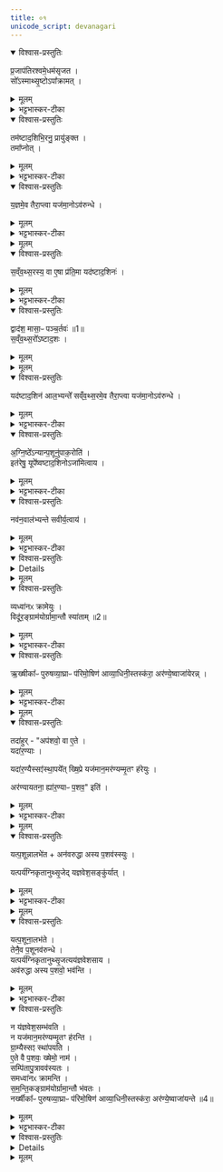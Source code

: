 ```yaml
---
title: ०१
unicode_script: devanagari
---
```



<details open><summary>विश्वास-प्रस्तुतिः</summary>

प्र॒जाप॑तिरश्वमे॒धम॑सृजत ।  
सो᳚ऽस्माथ्सृ॒ष्टोऽपा᳚क्रामत् ।  
</details>

<details><summary>मूलम्</summary>

प्र॒जाप॑तिरश्वमे॒धम॑सृजत ।  
सो᳚ऽस्माथ्सृ॒ष्टोऽपा᳚क्रामत् ।  
</details>

<details><summary>भट्टभास्कर-टीका</summary>

1प्रजापतिरश्वमेधमित्यादि ॥ प्रजापतिसृष्टोऽश्वमेधः तत्सकाशात् अपाक्रामत् अपागच्छत् ।  
</details>

<details open><summary>विश्वास-प्रस्तुतिः</summary>

तम॑ष्टाद॒शिभि॒रनु॒ प्रायु॑ङ्क्त ।  
तमा᳚प्नोत् ।  
</details>

<details><summary>मूलम्</summary>

तम॑ष्टाद॒शिभि॒रनु॒ प्रायु॑ङ्क्त ।  
तमा᳚प्नोत् ।  
</details>

<details><summary>भट्टभास्कर-टीका</summary>

अथ प्रजापतिः तमश्वमेधं अनु लक्षीकृत्य अष्टादशिभिः प्रायुङ्क्त अष्टादशिनामग्नौ प्रक्षेपलक्षणं अनन्तरप्रयोगं कृतवान् । अष्टादश परिमाणमेषामित्यष्टादशिनः 'शञ्छतोर्डिनिः' इति डिनिप्रत्ययः । 'रोहितो धूम्ररोहितः' इत्यादिभिः दशरनुवाकैः उक्ताः अशीत्यधिकं शतमष्टादशिनः ।  
</details>

<details open><summary>विश्वास-प्रस्तुतिः</summary>

य॒ज्ञमे॒व तैरा॒प्त्वा यज॑मा॒नोऽव॑रुन्धे ।  
</details>

<details><summary>मूलम्</summary>

य॒ज्ञमे॒व तैरा॒प्त्वा यज॑मा॒नोऽव॑रुन्धे ।  
</details>

<details><summary>भट्टभास्कर-टीका</summary>

तैः तं अश्वमेधं आप्त्वा पुनरपि तैः अष्टादशिभिः तमश्वमेधं अवारुन्ध विधेयोकृत्यात्मसमीपे स्थापितवान् ।  
</details>


<details><summary>मूलम्</summary>

स॒व्ँव॒थ्स॒रस्य॒ वा ए॒षा प्र॑ति॒मा ।  
यद॑ष्टाद॒शिनः॑ ।  
</details>

<details open><summary>विश्वास-प्रस्तुतिः</summary>

स॒व्ँव॒थ्स॒रस्य॒ वा ए॒षा प्र॑ति॒मा यद॑ष्टाद॒शिनः॑ ।  
</details>

<details><summary>मूलम्</summary>

स॒व्ँव॒थ्स॒रस्य॒ वा ए॒षा प्र॑ति॒मा यद॑ष्टाद॒शिनः॑ ।  
</details>

<details><summary>भट्टभास्कर-टीका</summary>

यदित्यादि । गतम् । संवत्सरस्येति प्रतिमा प्रतिच्छन्दः ।  
</details>

<details open><summary>विश्वास-प्रस्तुतिः</summary>

द्वाद॑श॒ मासा॒ᳶ पञ्च॒र्तवः॑ ॥1॥  
स॒व्ँव॒थ्स॒रो᳚ऽष्टाद॒शः ।  
</details>

<details><summary>मूलम्</summary>

द्वाद॑श॒ मासा॒ᳶ पञ्च॒र्तवः॑ ॥1॥  
स॒व्ँव॒थ्स॒रो᳚ऽष्टाद॒शः ।  
</details>


<details><summary>मूलम्</summary>

यद॑ष्टाद॒शिन॑ आल॒भ्यन्ते᳚ ।  
स॒व्ँव॒थ्स॒रमे॒व तैरा॒प्त्वा यज॑मा॒नोऽव॑रुन्धे ।  
</details>

<details open><summary>विश्वास-प्रस्तुतिः</summary>

यद॑ष्टाद॒शिन॑ आल॒भ्यन्ते᳚ सव्ँव॒थ्स॒रमे॒व तैरा॒प्त्वा यज॑मा॒नोऽव॑रुन्धे ।  
</details>

<details><summary>मूलम्</summary>

यद॑ष्टाद॒शिन॑ आल॒भ्यन्ते᳚ सव्ँव॒थ्स॒रमे॒व तैरा॒प्त्वा यज॑मा॒नोऽव॑रुन्धे ।  
</details>

<details><summary>भट्टभास्कर-टीका</summary>

कथमित्याह - द्वादशेति । मासाः द्वादश ऋतवः पञ्च हेमन्तशिशिरयोरेकत्वात्, समुदायात्मा संवत्सर एकः, एवमष्टादशसंख्यान्वयात् संवत्सरस्य प्रतिमा । तस्मात् अष्टादशभिः संवत्सरस्यैवाप्तिरवरोधश्च भवति ॥
</details>

<details open><summary>विश्वास-प्रस्तुतिः</summary>

अ॒ग्नि॒ष्ठे᳚ऽन्यान्प॒शूनु॑पाक॒रोति॑ ।  
इत॑रेषु॒ यूपे᳚ष्वष्टाद॒शिनोऽजा॑मित्वाय ।  
</details>

<details><summary>मूलम्</summary>

अ॒ग्नि॒ष्ठे᳚ऽन्यान्प॒शूनु॑पाक॒रोति॑ ।  
इत॑रेषु॒ यूपे᳚ष्वष्टाद॒शिनोऽजा॑मित्वाय ।  
</details>

<details><summary>भट्टभास्कर-टीका</summary>

2अग्निष्ठेन्यानिति ॥ अन्यान् अष्टादशव्यतिरिक्तान् ग्राम्यान् पशून् अग्निष्ठे अग्रिसमीपस्थे मध्यमयूपे उपाकरोति । अथ इतरेषु विंशतौ अष्टादशिनः उपाकरोति अजामित्वाय अनालस्याय तद्भवति कृतकरणाभावात् ।  
</details>

<details open><summary>विश्वास-प्रस्तुतिः</summary>

नव॑न॒वाल॑भ्यन्ते सवीर्य॒त्वाय॑ ।  
</details>

<details><summary>मूलम्</summary>

नव॑न॒वाल॑भ्यन्ते सवीर्य॒त्वाय॑ ।  
</details>

<details><summary>भट्टभास्कर-टीका</summary>

नवनवेति । अष्टादश पशून् नव नव प्रतिविभज्य अग्निष्ठस्योत्तरे यूपे नव आलभ्यन्ते अथ दक्षिणे नव, पुनरग्निष्ठस्य दक्षिणदक्षिणे नव, उत्तरोत्तरे च नव । एवं व्यत्यासेन आदशमात् । सवीर्यत्वाय समानवीर्यत्वाय यूपानां तद्भवति । 'समानस्य छन्दसि' इति सभावः ॥
</details>

<details open><summary>विश्वास-प्रस्तुतिः</summary>


<details>
</details>

<details><summary>मूलम्</summary>


<details>
</details>

<summary>भट्टभास्कर-टीका</summary>

3यदाऽऽरण्यैरिति ॥ यदाऽऽरण्यैः पशुभिः संस्थापयेत् यागान्तं कर्म समापयेत् तदा तेषां विरुद्धस्वभावत्वात् अत्यन्तसंश्लिष्टौ पितापुत्रावपि अस्य राज्ये व्यवस्येतां विरुद्धाध्यवसायौ स्याताम् ।  
</details>

<details open><summary>विश्वास-प्रस्तुतिः</summary>

व्यध्वा॑नᳵ क्रामेयुः ।  
विदू॑र॒ङ्ग्राम॑योर्ग्रामा॒न्तौ स्या॑ताम् ॥2॥  
</details>

<details><summary>मूलम्</summary>

व्यध्वा॑नᳵ क्रामेयुः ।  
विदू॑र॒ङ्ग्राम॑योर्ग्रामा॒न्तौ स्या॑ताम् ॥2॥  
</details>

<details><summary>भट्टभास्कर-टीका</summary>

अध्वानश्च विक्रामेयुः अध्ववर्तिनो जनाः अध्वानः तात्स्थ्यात् ताच्छब्द्यं, मञ्चाः क्रोशन्तीतिवत्, ते विरुद्धं क्रामयेयुः परस्परस्य बाधका भवेयुः तादृशत्वादारण्यानामपि । विदूरमिति द्वयोः ग्रामयोः द्वौ ग्रामान्तौ ग्रामसीमानौ ग्रामयोर्विदूरं यथा तथा स्याताम् प्रवर्तेयाताम् अरण्यप्रायत्वेनानावृतत्वात् निजसीमातिक्रमेण वृत्तेः । यथा द्वयोरेव सर्वेषामिति तेन पुनर्ग्रामग्रहणम् ।  
</details>

<details open><summary>विश्वास-प्रस्तुतिः</summary>

ऋ॒ख्षीका᳚ᳶ पुरुषव्या॒घ्राᳶ प॑रिमो॒षिण॑ आव्या॒धिनी॒स्तस्क॑रा॒ अर॑ण्ये॒ष्वाजा॑येरन्न् ।  
</details>

<details><summary>मूलम्</summary>

ऋ॒ख्षीका᳚ᳶ पुरुषव्या॒घ्राᳶ प॑रिमो॒षिण॑ आव्या॒धिनी॒स्तस्क॑रा॒ अर॑ण्ये॒ष्वाजा॑येरन्न् ।  
</details>

<details><summary>भट्टभास्कर-टीका</summary>

ऋक्षीकादयो हिंस्रजन्तवः । त एवारण्येष्वाजायेरन् सर्वतो जायेरन्, न तु मृगवानरतापसमयूरादयः । पुंव्याघ्राः पुरुषव्याघ्राः । परिमोषिणो मार्गचोराः । आव्याधिन्यः सर्वतस्ताडयित्र्यस्सेनाः, या गणशो वर्तमानाः हिंसन्ति 'वा छन्दसि ' इति पूर्वसवर्णदीर्घत्वम् । तस्कराः मायाविनो हर्तारः 'तद्बृहतोः' इति सुट् ॥
</details>


<details><summary>मूलम्</summary>

तदा॑हुः ।  
अप॑शवो॒ वा ए॒ते ।  
यदा॑र॒ण्याः ।  
यदा॑र॒ण्यैस्सꣵ॑स्था॒पये᳚त् ।  
ख्षि॒प्रे यज॑मान॒मर॑ण्यम्मृ॒तꣳ ह॑रेयुः ।  
अर॑ण्यायतना॒ ह्या॑र॒ण्याᳶ प॒शव॒ इति॑ ।  
</details>

<details open><summary>विश्वास-प्रस्तुतिः</summary>

तदा॑हुर् - "अप॑शवो॒ वा ए॒ते ।  
यदा॑र॒ण्याः ।  

यदा॑र॒ण्यैस्सꣵ॑स्था॒पये᳚त् ख्षि॒प्रे यज॑मान॒मर॑ण्यम्मृ॒तꣳ ह॑रेयुः ।  

अर॑ण्यायतना॒ ह्या॑र॒ण्याᳶ प॒शव॒" इति॑ ।  
</details>

<details><summary>मूलम्</summary>

तदा॑हुर् - "अप॑शवो॒ वा ए॒ते ।  
यदा॑र॒ण्याः ।  

यदा॑र॒ण्यैस्सꣵ॑स्था॒पये᳚त् ख्षि॒प्रे यज॑मान॒मर॑ण्यम्मृ॒तꣳ ह॑रेयुः ।  

अर॑ण्यायतना॒ ह्या॑र॒ण्याᳶ प॒शव॒" इति॑ ।  
</details>

<details><summary>भट्टभास्कर-टीका</summary>

4तदाहुरिति ॥ तत्र आरण्यसंस्थापनायां दोषान्तरमप्याहुः । अपशवः पशुकार्याकरणादारण्याः । तस्मात् आरण्यसंस्थापनायां पशुयागो न कृत इति वृधा आरण्यपशुहिंसाकारिणं क्षिप्रे काले मृतं यजमानं अरण्यं हरेयुः प्रापयेयुः । अरण्यस्थाना ह्यारण्याः पशवो भवन्ति । आरण्यपशुयाजिनो यजमानस्य इदमेव फलं स्यात् ।  
</details>


<details><summary>मूलम्</summary>

यत्प॒शून्नालभे॑त ।  
अन॑वरुद्धा अस्य प॒शव॑स्स्युः ।  
यत्पर्य॑ग्निकृतानुथ्सृ॒जेत् ॥3॥  
य॒ज्ञ॒वे॒श॒सङ्कु॑र्यात् ।  
</details>

<details open><summary>विश्वास-प्रस्तुतिः</summary>

यत्प॒शून्नालभे॑त + अन॑वरुद्धा अस्य प॒शव॑स्स्युः ।  

यत्पर्य॑ग्निकृतानुथ्सृ॒जेद् यज्ञवेश॒सङ्कु॑र्यात् ।  
</details>

<details><summary>मूलम्</summary>

यत्प॒शून्नालभे॑त + अन॑वरुद्धा अस्य प॒शव॑स्स्युः ।  

यत्पर्य॑ग्निकृतानुथ्सृ॒जेद् यज्ञवेश॒सङ्कु॑र्यात् ।  
</details>

<details><summary>भट्टभास्कर-टीका</summary>

यत्पशूनिति । अथ यद्यारण्यानां पशूनां आलम्भ एव न क्रियते आलभ्य तैत्संस्थापने दोषो भवति चेद्वरमनालम्भ एवेति भावः ।  
तन्न सुन्दरमित्याह - अनवरुद्धा इति । आलम्भनमात्रमकुर्वाणस्य अस्य यजमानस्य आरण्याः पशवोऽनवरुद्धा अविधेयास्स्युः ।  
</details>


<details><summary>मूलम्</summary>

यत्प॒शूना॒लभ॑ते ।  
तेनै॒व प॒शूनव॑रुन्धे ।  
यत्पर्य॑ग्निकृतानुथ्सृ॒जत्यय॑ज्ञवेशसाय ।  
अव॑रुद्धा अस्य प॒शवो॒ भव॑न्ति ।  
</details>

<details open><summary>विश्वास-प्रस्तुतिः</summary>

यत्प॒शूना॒लभ॑ते ।  
तेनै॒व प॒शूनव॑रुन्धे ।  
यत्पर्य॑ग्निकृतानुथ्सृ॒जत्यय॑ज्ञवेशसाय ।  
अव॑रुद्धा अस्य प॒शवो॒ भव॑न्ति ।  
</details>

<details><summary>मूलम्</summary>

यत्प॒शूना॒लभ॑ते ।  
तेनै॒व प॒शूनव॑रुन्धे ।  
यत्पर्य॑ग्निकृतानुथ्सृ॒जत्यय॑ज्ञवेशसाय ।  
अव॑रुद्धा अस्य प॒शवो॒ भव॑न्ति ।  
</details>

<details><summary>भट्टभास्कर-टीका</summary>

यदित्यादि । गतम् । अथ मतं आलभ्यैवारण्याः पशवः पर्यग्निकरणानन्तरमुत्स्रष्टव्याः, तत उभय्यपि दोषप्रसक्तिर्न भविष्यतीत्याक्षिपति ।  
</details>

<details open><summary>विश्वास-प्रस्तुतिः</summary>

न य॑ज्ञवेश॒सम्भ॑वति ।  
न यज॑मान॒मर॑ण्यम्मृ॒तꣳ ह॑रन्ति ।  
ग्रा॒म्यैस्सꣵ स्था॑पयति ।  
ए॒ते वै प॒शवः॒ ख्षेमो॒ नाम॑ ।  
सम्पि॑तापु॒त्रावव॑स्यतः ।  
समध्वा॑नᳵ क्रामन्ति ।  
स॒म॒न्ति॒कङ्ग्राम॑योर्ग्रामा॒न्तौ भ॑वतः ।  
नर्ख्षीका᳚ᳶ पुरुषव्या॒घ्राᳶ प॑रिमो॒षिण॑ आव्या॒धिनी॒स्तस्क॑रा॒ अर॑ण्ये॒ष्वाजा॑यन्ते ॥4॥  
</details>

<details><summary>मूलम्</summary>

न य॑ज्ञवेश॒सम्भ॑वति ।  
न यज॑मान॒मर॑ण्यम्मृ॒तꣳ ह॑रन्ति ।  
ग्रा॒म्यैस्सꣵ स्था॑पयति ।  
ए॒ते वै प॒शवः॒ ख्षेमो॒ नाम॑ ।  
सम्पि॑तापु॒त्रावव॑स्यतः ।  
समध्वा॑नᳵ क्रामन्ति ।  
स॒म॒न्ति॒कङ्ग्राम॑योर्ग्रामा॒न्तौ भ॑वतः ।  
नर्ख्षीका᳚ᳶ पुरुषव्या॒घ्राᳶ प॑रिमो॒षिण॑ आव्या॒धिनी॒स्तस्क॑रा॒ अर॑ण्ये॒ष्वाजा॑यन्ते ॥4॥  
</details>

<details><summary>भट्टभास्कर-टीका</summary>

यज्ञवेशसमिति । यागार्थमालम्भनं, तत्रालब्धानामयागं कुर्वन् यज्ञविनाशकार्येव स्यात् । कुतस्त्यमिदं पूर्वापरविप्रतिषिद्धं प्रयोगज्ञानमिति भावः । वेशश्शब्दात् 'अनसन्तान्नपुंसकात्' इत्यच् समासान्तः ॥
</details>

<details open><summary>विश्वास-प्रस्तुतिः</summary>


<details>
</details>

<details><summary>मूलम्</summary>


<details>
</details>

<summary>भट्टभास्कर-टीका</summary>

5समाधत्ते - यदिति ॥ आलब्धव्यास्तावदारण्याः पशवः तेन पशवोऽवरुध्यन्ते । अथ यत्पर्यग्निकृतानुत्सृजति पर्यग्निकरणं कृत्वैव, न त्वालम्भनानन्तरं, तदयज्ञवेशसाय भवति पर्यग्निकरणव्याजेन अग्नावेवैते हूयन्ते इति नालब्धायागदोषप्रसङ्ग इति भावः । तस्मादालम्भात् अवरुद्धाः पशवो भवन्ति । यागस्य च कृतत्वान्न यज्ञवेशसं भवति । आरण्यैस्संस्थापनात् न यजमानस्य मृतत्वं, आरण्यानामहिंसितत्वात् न चास्यारण्यैर्हरणं अनारण्ययाजित्वात् । न च कर्मणः संस्थाशून्यता ग्राम्यैः पशुभिः क्षेमहेतुभिः संस्थापनात् । ततश्च पितापुत्रौ समवस्यतः संगतमविरुद्धमेवावस्यतः अविमतिषिद्धमती भवतः । अध्वानश्च संक्रामन्ति अध्वचारिणस्सम्यक् निर्बाधं चरन्ति । ग्रामयोश्च ग्रामान्तौ संगतान्तिकं यथा तथा भवतः प्रत्यासन्नावेव भवतः श्रद्धे-यत्वेनावृतत्वात् । ऋक्षीकादयश्च हिंस्राः अरण्येष्वपि नैव जायन्ते ॥




इति तैत्तिरीये ब्राह्मणे तृतीयेऽष्टके नवमप्रपाठके प्रथमोऽनुवाकः ॥  

</details>


